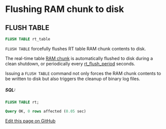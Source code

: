 # Flushing RAM chunk to disk

## FLUSH TABLE

<!-- example flush_rtindex -->

```sql
FLUSH TABLE rt_table
```

`FLUSH TABLE` forcefully flushes RT table RAM chunk contents to disk.

The real-time table [RAM chunk](../../Creating_a_table/Local_tables/Real-time_table.md#Real-time-table-files-structure) is automatically flushed to disk during a clean shutdown, or periodically every [rt_flush_period](../Server_settings/Searchd.md#rt_flush_period) seconds.

Issuing a `FLUSH TABLE` command not only forces the RAM chunk contents to be written to disk but also triggers the cleanup of binary log files.

<!-- intro -->
##### SQL:

<!-- request SQL -->

```sql
FLUSH TABLE rt;
```
<!-- response mysql -->
```sql
Query OK, 0 rows affected (0.05 sec)
```
<!-- end -->

[Edit this page on GitHub](https://github.com/manticoresoftware/manticoresearch/tree/master/manual/Securing_and_compacting_a_table/Flushing_RAM_chunk_to_disk.md)

<!-- proofread -->
